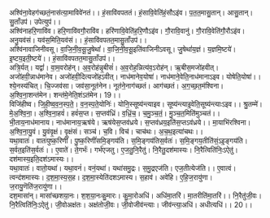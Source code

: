 

  
अश्वि॑ना॒वेहग॑च्छतं॒नास॑त्या॒माविवे॑नतं।। हं॒सावि॑वपततं। हं॒सावि॒वेति॑हं॒सौऽइ॑व। प॒त॒त॒मासु॒तान्। आसु॒तान्। सु॒ताँउप॑। उपेत्युप॑।।  
अश्वि॑नाहरि॒णावि॑व। हरि॒णावि॑वगौ॒रावि॑व। हरि॑णावि॒वेति॑ह॒रि॒णौऽइ॑व। गौ॒रावि॒वानु॑। गौ॒रावि॒वेति॑गौ॒रौऽइ॑व। अनु॒यव॑सं। यव॑स॒मिति॒यव॑सं।। हं॒सावि॑वपतत॒मासु॒ताँउप॑।।  
अश्वि॑नावाजिनीवसू। वा॒जि॒नी॒व॒सू॒जु॒षेथां॑। वा॒जि॒नी॒व॒सू॒इति॑वाजिनीऽवसू। जु॒षेथां॑य॒ज्ञं। य॒ज्ञमि॒ष्टये॑। इ॒ष्टय॒इती॒ष्टये॑।। हं॒सावि॑वपतत॒मासु॒ताँउप॑।।  
अत्रि॒र्यत्। यद्वां॑। वा॒म॒वरोह॑न्। अ॒व॒रोह॑न्नृ॒बीसं॑। अ॒व॒रोह॒न्नित्य॑व॒ऽरोह॑न्। ऋ॒बीस॒मजो॑हवीत्। अजो॑हवी॒न्नाध॑मानेव। अजो॑हवी॒दित्यजो॑हऽवीत्। नाध॑मानेव॒योषा॑। नाध॑माने॒वेति॒नाध॑मानाऽइव। योषेति॒योषा॑।। श्ये॒नस्य॑चित्। चि॒ज्जव॑सा। जव॑सा॒नूत॑नेन। नूत॑ने॒नाग॑च्छतं। आग॑च्छतं। अ॒ग॒च्छ॒त॒म॑श्विना। अ॒श्वि॒ना॒शन्त॑मेन। शन्त॑मे॒नेति॒शंऽत॑मेन। 19।।  
विजि॑हीष्व। जि॒ही॒ष्व॒व॒न॒स्प॒ते॒। व॒न॒स्प॒ते॒योनिः॑। योनि॒स्सूष्य॑न्त्याइव। सूष्य॑न्त्याइ॒वेति॒सूष्य॑न्त्याःऽइव।। श्रु॒तम्मे॑। मे॒अ॒श्वि॒ना॒। अ॒श्वि॒ना॒हवं॑। हवं॑स॒प्त। स॒प्तव॑ध्रिं। व॒ध्रिं॒च॒। च॒मु॒ञ्च॒तं॒। मु॒ञ्च॒त॒मिति॑मुञ्चतं।।  
भी॒ताय॒नाध॑मानाय। नाध॑मानाय॒ऋष॑ये। ऋष॑येस॒प्तव॑ध्रये। स॒प्तव॑ध्रय॒इति॑स॒प्तऽव॑ध्रये।। मा॒याभि॑रश्विना। अ॒श्वि॒ना॒यु॒वं। यु॒वंवृ॒क्षं। वृ॒क्षंसं। सञ्च॑। च॒वि। विच॑। चाच॑थः। अ॒च॒थ॒इत्या॑चथः।।  
यथा॒वातः॑। वातः॑पुष्क॒रिणीं॑। पु॒ष्क॒रिणीं॑समि॒ङ्गय॑ति। स॒मि॒ङ्गय॑तिस॒र्वतः॑। स॒मि॒ङ्गय॒तीति॑सं॒ऽइ॒ङ्गय॑ति। स॒र्वत॒इति॑स॒र्वतः॑।। ए॒वाते॑। ते॒गर्भः॑। गर्भ॑एजतु। ए॒ज॒तु॒नि॒रैतु॑। नि॒रैतु॒दश॑मास्यः। नि॒रैत्विति॑निः॒ऽऐतु॑। दश॑मास्य॒इति॒दश॑ऽमास्यः।।  
यथा॒वातः॑। वातो॒यथा॑। यथा॒वनं॑। वनं॒यथा॑। यथा॑समु॒द्रः। स॒मु॒द्रएज॑ति। एज॒तीत्येज॑ति।। ए॒वात्वं। त्वन्द॑शमास्यः। द॒श॒मा॒स्य॒स॒ह। द॒श॒मा॒स्येति॑दशऽमास्य। स॒हाव॑। अवे॑हि। ए॒हि॒ज॒रायु॑णा। ज॒रायु॒णॆति॑ज॒रायु॑णा।।  
दश॒मासा॑न्। मासा॑च्छशया॒नः। श॒श॒या॒नःकु॒मारः। कु॒मा॒रोअधि॑। अधि॑मा॒तरि॑। मा॒तरीति॑मा॒तरि॑।। नि॒रैतु॑जी॒वः। नि॒रैत्विति॑निः॒ऽऐतु॑। जी॒वोअक्ष॑तः। अक्ष॑तोजी॒वः। जी॒वोजीव॑न्त्याः। जीव॑न्त्या॒अधि॑। अधीत्यधि॑।। 20।।  
